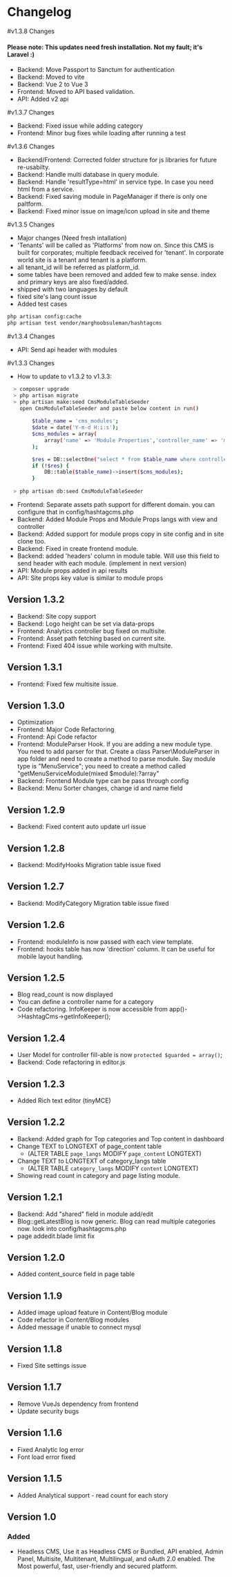 # Changelog

#v1.3.8 Changes
#### Please note: This updates need fresh installation. Not my fault; it's Laravel :)
- Backend: Move Passport to Sanctum for authentication
- Backend: Moved to vite
- Backend: Vue 2 to Vue 3
- Frontend: Moved to API based validation. 
- API: Added v2 api

#v1.3.7 Changes
- Backend: Fixed issue while adding category
- Frontend: Minor bug fixes while loading after running a test

#v1.3.6 Changes
- Backend/Frontend: Corrected folder structure for js libraries for future re-usabilty.
- Backend: Handle multi database in query module.
- Backend: Handle 'resultType=html' in service type. In case you need html from a service.
- Backend: Fixed saving module in PageManager if there is only one paltform.
- Backend: Fixed minor issue on image/icon upload in site and theme 

#v1.3.5 Changes
- Major changes (Need fresh intallation)
- 'Tenants' will be called as 'Platforms' from now on. Since this CMS is built for corporates;
  multiple feedback received for 'tenant'. In corporate world site is a tenant and tenant is a platform.
- all tenant_id will be referred as platform_id.
- some tables have been removed and added few to make sense. index and primary keys are also fixed/added.
- shipped with two languages by default
- fixed site's lang count issue
- Added test cases
```bash
php artisan config:cache 
php artisan test vendor/marghoobsuleman/hashtagcms
```

#v1.3.4 Changes
- API: Send api header with modules

#v1.3.3 Changes
- How to update to v1.3.2 to v1.3.3:
```bash 
  > composer upgrade 
  > php artisan migrate
  > php artisan make:seed CmsModuleTableSeeder
    open CmsModuleTableSeeder and paste below content in run()
     
        $table_name = 'cms_modules';
        $date = date('Y-m-d H:i:s');
        $cms_modules = array(
            array('name' => 'Module Properties','controller_name' => 'moduleproperty','display_name' => NULL,'parent_id' => '13','sub_title' => 'Manage Module Propeties','icon_css' => 'fa fa-cog','list_view_name' => NULL,'edit_view_name' => NULL,'position' => '30','created_at' => $date,'updated_at' => $date,'deleted_at' => NULL)
        );

        $res = DB::selectOne("select * from $table_name where controller_name='moduleproperty'");
        if (!$res) {
            DB::table($table_name)->insert($cms_modules);
        }
    
  > php artisan db:seed CmsModuleTableSeeder
```
- Frontend: Separate assets path support for different domain. you can configure that in config/hashtagcms.php
- Backend: Added Module Props and Module Props langs with view and controller
- Backend: Added support for module props copy in site config and in site clone too.
- Backend: Fixed in create frontend module.
- Backend: added 'headers' column in module table. Will use this field to send header with each module. (implement in next version)
- API: Module props added in api results
- API: Site props key value is similar to module props

## Version 1.3.2
- Backend: Site copy support
- Backend: Logo height can be set via data-props
- Frontend: Analytics controller bug fixed on multisite. 
- Frontend: Asset path fetching based on current site. 
- Frontend: Fixed 404 issue while working with multsite. 

## Version 1.3.1
- Frontend: Fixed few multisite issue.

## Version 1.3.0
- Optimization
- Frontend: Major Code Refactoring
- Frontend: Api Code refactor
- Frontend: ModuleParser Hook. If you are adding a new module type. You need to add parser for that. Create a class Parser\ModuleParser in app folder and need to create a method to parse module. Say module type is "MenuService"; you need to create a method called "getMenuServiceModule(mixed $module):?array"
- Backend: Frontend Module type can be pass through config
- Backend: Menu Sorter changes, change id and name field


## Version 1.2.9
- Backend: Fixed content auto update url issue

## Version 1.2.8
- Backend: ModifyHooks Migration table issue fixed

## Version 1.2.7
- Backend: ModifyCategory Migration table issue fixed

## Version 1.2.6
- Frontend: moduleInfo is now passed with each view template.
- Frontend: hooks table has now 'direction' column. It can be useful for mobile layout handling.  

## Version 1.2.5
- Blog read_count is now displayed
- You can define a controller name for a category
- Code refactoring. InfoKeeper is now accessible from app()->HashtagCms->getInfoKeeper();


## Version 1.2.4
- User Model for controller fill-able is now `protected $guarded = array()`;
- Backend: Code refactoring in editor.js


## Version 1.2.3
- Added Rich text editor (tinyMCE)

## Version 1.2.2
- Backend: Added graph for Top categories and Top content in dashboard
- Change TEXT to LONGTEXT of page_content table 
  - (ALTER TABLE `page_langs` MODIFY `page_content` LONGTEXT)
- Change TEXT to LONGTEXT of category_langs table 
  - (ALTER TABLE `category_langs` MODIFY `content` LONGTEXT)
- Showing read count in category and page listing module.  


## Version 1.2.1
- Backend: Add "shared" field in module add/edit
- Blog::getLatestBlog is now generic. Blog can read multiple categories now. look into config/hashtagcms.php 
- page addedit.blade limit fix

## Version 1.2.0
- Added content_source field in page table

## Version 1.1.9
- Added image upload feature in Content/Blog module
- Code refactor in Content/Blog modules
- Added message if unable to connect mysql

## Version 1.1.8
- Fixed Site settings issue

## Version 1.1.7
- Remove VueJs dependency from frontend 
- Update security bugs

## Version 1.1.6
- Fixed Analytic log error
- Font load error fixed 

## Version 1.1.5
- Added Analytical support - read count for each story

## Version 1.0

### Added
- Headless CMS, Use it as Headless CMS or Bundled, API enabled, 
  Admin Panel, Multisite, Multitenant, Multilingual, and oAuth 2.0 enabled.
  The Most powerful, fast, user-friendly and secured platform.
